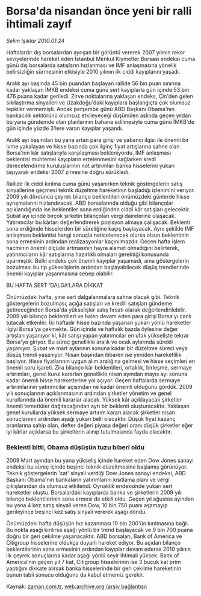# Borsa'da nisandan önce yeni bir ralli ihtimali zayıf

*Selim Işıklar 2010.01.24*

<tr><td class="metin" colspan="2" style="padding-top: 20px; padding-left: 5px; ">Haftalardır dış borsalardan ayrışan bir görüntü vererek 2007 yılının rekor seviyelerinde hareket eden İstanbul Menkul Kıymetler Borsası endeksi cuma günü dış borsalarda satışların hızlanması ve IMF anlaşmasına yönelik belirsizliğin sürmesinin etkisiyle 2010 yılının ilk ciddi kayıplarını yaşadı.</td></tr><tr><td class="metin" colspan="2" style="padding-top: 20px; padding-left: 5px; "><p>Aralık ayı başında 45 bin puandan başlayan rallide 56 bin puan sınırına kadar yaklaşan İMKB endeksi cuma günü sert kayıplarla gün içinde 53 bin 476 puana kadar geriledi. Zirve noktalarına yaklaşan endeks, Çin'den gelen sıkılaştırma sinyalleri ve Uzakdoğu'daki kayıplara başlangıçta çok olumsuz tepkiler vermemişti. Ancak perşembe günü ABD Başkanı Obama'nın bankacılık sektörünü olumsuz etkileyeceği düşünülen aslında geçen yıldan bu yana gündemde olan planlarının bahane edilmesiyle cuma günü İMKB'de gün içinde yüzde 3'lere varan kayıplar yaşandı.
<p> Aralık ayı başından bu yana artan para girişi ve yabancı ilgisi ile önemli bir ivme yakalayan ve hisse bazında çok ilginç fiyat artışlarına sahne olan Borsa'nın kâr satışlarıyla karşılaşması bekleniyordu. IMF anlaşması beklentisi muhtemel kayıpların ertelenmesini sağlarken kredi derecelendirme kuruluşlarının not artırımları banka hisselerini yukarı taşıyarak endeksi 2007 zirvesine doğru sürükledi.
<p> Rallide ilk ciddi kırılma cuma günü yaşanırken teknik göstergelerin satış sinyallerine geçmesi teknik düzeltme hareketinin başladığı izlenimini veriyor. 2009 yılı dördüncü çeyrek bilanço beklentileri önümüzdeki günlerde hisse ayrışmalarını hızlandıracak. ABD borsalarında olduğu gibi bilançolar açıklandığında ise beklentiler sona erdiğinden ciddi kâr satışları gelecektir. Şubat ayı içinde birçok şirketin bilançoları vergi dairelerine ulaşacak. Yatırımcılar bu kârları değerlendirerek pozisyon almaya çalışacak. Beklenti sona erdiğinde hisselerden bir süreliğine kaçış başlayacak. Aynı şekilde IMF anlaşması beklentisi hangi sonuçla neticelenecek olursa olsun beklentinin sona ermesinin ardından realizasyonlar kaçınılmazdır. Geçen hafta işlem hacminin önemli ölçüde artmasının hayra alamet olmadığını belirterek, yatırımcıların kâr satışlarına hazırlıklı olmaları gerektiği konusunda uyarmıştık. Belki endeks çok önemli kayıplar yaşamadı, ama göstergelerin bozulması bu tip yükselişlerin ardından başlayabilecek düşüş trendlerinde önemli kayıplar yaşanmasına sebep olabilir.
<p>BU HAFTA SERT 'DALGA'LARA DİKKAT
<p>Önümüzdeki hafta, yine sert dalgalanmalara sahne olacak gibi. Teknik göstergelerin bozulması, açığa satışları ve kredili satışları gündeme getireceğinden Borsa'da yükselişler satış fırsatı olarak değerlendirilebilir. 2009 yılı bilanço beklentileri ve halen devam eden para girişi Borsa'yı canlı tutacak etkenler. İki haftadır hisse bazında yaşanan yukarı yönlü hareketler ilgiyi Borsa'ya çekmekte. Gün içinde ve haftalık bazda öylesine değer artışları yaşanıyor ki, kâr satışı yapan yatırımcılar en ufak yükselişte tekrar Borsa'ya giriyor. Bu süreç genellikle aralık ve ocak aylarında sürekli yaşanıyor. Şubat ve mart aylarının sonuna kadar bir düzeltme süreci veya düşüş trendi yaşanıyor. Nisan başından itibaren ise yeniden hareketlilik başlıyor. Hisse fiyatlarının uygun alım aralığına gelmesi ve hisse seçimleri en önemli soru işareti. Zira bilanço kâr beklentileri, ortaklık, birleşme, sermaye artırımları, genel kurul kararları genellikle nisan ayından mayıs ayı sonuna kadar önemli hisse hareketlerine yol açıyor. Geçen haftalarda sermaye artırımlarının yatırımcılar açısından ne kadar önemli olduğunu gördük. 2009 yılı sonuçlarının açıklanmasının ardından şirketler yönetim ve genel kurullarında da önemli kararlar alacak. Yüksek kâr açıklayacak şirketler önemli temettüler dağıtacağından ayrı bir beklenti oluşturacaktır. Yaklaşan genel kurullarda yüksek sermaye artırım kararı alacak şirketler nisan sonuçlarının ardından aşağı yukarı belli olacaktır. Düşük fiyat kazanç oranlarına sahip olan, defter değeri piyasa değeri oranı düşük şirketler eğer iyi kârlar açıklarsa bu şirketlerin alınıp tutulmasında fayda olacaktır.
<p><h3>Beklenti bitti, Obama düşüşün tuzu biberi oldu</h3>
<p>2009 Mart ayından bu yana yükseliş içinde hareket eden Dow Jones sanayi endeksi bu süreç içinde beşinci teknik düzeltmesine başlamış görünüyor. Teknik göstergelerin 'sat' sinyali verdiği Dow Jones sanayi endeksi, ABD Başkanı Obama'nın bankaların yatırımlarını kısıtlama planı ve vergi çıkışlarından da olumsuz etkilendi. Oynaklık endeksinde yukarı sert hareketler oluştu. Borsalardaki kayıplarda banka ve şirketlerin 2009 yılı bilanço beklentilerinin sona ermesi de etkili oldu. Geçen yıl ağustos ayından bu yana 4 kez satış sinyali veren Dow, 10 bin 750 puanı aşamayıp gerileyince beşinci kez satış sinyali vererek aşağı döndü.
<p> Önümüzdeki hafta düşüşün hız kazanması 10 bin 200'ün kırılmasına bağlı. Bu nokta aşağı kırılırsa aşağı yönlü bir trend başlayacak ve 9 bin 700 puana doğru bir geri çekilme yaşanacaktır. ABD borsaları, Bank of America ve Citigroup hisselerine oldukça duyarlı hareket ediyor. Bu açıdan bilanço beklentilerinin sona ermesinin ardından kayıplar devam ederse 2010 yılının ilk çeyrek sonuçlarına kadar aşağı yönlü seyir ihtimali yüksek. Bank of America'nın geçen yıl 7 kat, Citigroup hisselerinin ise 3 buçuk kat prim yaptığını dikkate alırsak banka hisselerinde bir geri çekilme hareketinin bunun tabii sonucu olduğunu da kabul etmemiz gerekir.<br/></p></p></p></p></p></p></p></p></td></tr>

Kaynak: [zaman.com.tr](http://zaman.com.tr/yazar.do?yazino=943892), [web.archive.org (arşiv bağlantısı)](http://web.archive.org/web/20100125233143/http://zaman.com.tr:80/yazar.do?yazino=943892)
